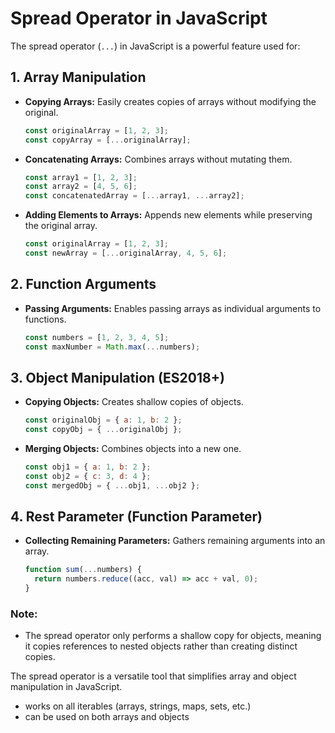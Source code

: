 # Spread Operator in JavaScript

The spread operator (`...`) in JavaScript is a powerful feature used for:

## 1. Array Manipulation

- **Copying Arrays:** Easily creates copies of arrays without modifying the original.

  ```javascript
  const originalArray = [1, 2, 3];
  const copyArray = [...originalArray];
  ```

- **Concatenating Arrays:** Combines arrays without mutating them.

  ```javascript
  const array1 = [1, 2, 3];
  const array2 = [4, 5, 6];
  const concatenatedArray = [...array1, ...array2];
  ```

- **Adding Elements to Arrays:** Appends new elements while preserving the original array.
  ```javascript
  const originalArray = [1, 2, 3];
  const newArray = [...originalArray, 4, 5, 6];
  ```

## 2. Function Arguments

- **Passing Arguments:** Enables passing arrays as individual arguments to functions.
  ```javascript
  const numbers = [1, 2, 3, 4, 5];
  const maxNumber = Math.max(...numbers);
  ```

## 3. Object Manipulation (ES2018+)

- **Copying Objects:** Creates shallow copies of objects.

  ```javascript
  const originalObj = { a: 1, b: 2 };
  const copyObj = { ...originalObj };
  ```

- **Merging Objects:** Combines objects into a new one.
  ```javascript
  const obj1 = { a: 1, b: 2 };
  const obj2 = { c: 3, d: 4 };
  const mergedObj = { ...obj1, ...obj2 };
  ```

## 4. Rest Parameter (Function Parameter)

- **Collecting Remaining Parameters:** Gathers remaining arguments into an array.
  ```javascript
  function sum(...numbers) {
    return numbers.reduce((acc, val) => acc + val, 0);
  }
  ```

### Note:

- The spread operator only performs a shallow copy for objects, meaning it copies references to nested objects rather than creating distinct copies.

The spread operator is a versatile tool that simplifies array and object manipulation in JavaScript.

- works on all iterables (arrays, strings, maps, sets, etc.)
- can be used on both arrays and objects
